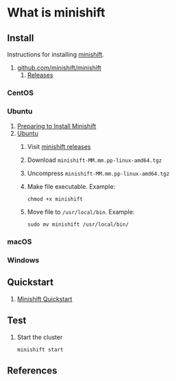 # What is minishift

## Install

Instructions for installing [minishift].

1. [github.com/minishift/minishift]
    1. [Releases]

### CentOS

### Ubuntu

1. [Preparing to Install Minishift]
1. [Ubuntu]
    1. Visit [minishift releases]
    1. Download `minishift-MM.mm.pp-linux-amd64.tgz`
    1. Uncompress `minishift-MM.mm.pp-linux-amd64.tgz`
    1. Make file executable.
       Example:

        ```console
        chmod +x minishift
        ```

    1. Move file to `/usr/local/bin`.
       Example:

        ```console
        sudo mv minishift /usr/local/bin/
       ```

### macOS

### Windows

## Quickstart

1. [Minishift Quickstart]

## Test

1. Start the cluster

    ```console
    minishift start
    ```

## References

[github.com/minishift/minishift]: https://github.com/minishift/minishift
[minishift]: https://www.okd.io/minishift/
[Minishift Quickstart]: https://docs.okd.io/latest/minishift/getting-started/quickstart.html
[minishift releases]: https://github.com/minishift/minishift/releases
[Preparing to Install Minishift]: https://docs.okd.io/latest/minishift/getting-started/preparing-to-install.html
[Releases]: https://github.com/minishift/minishift/releases
[Ubuntu]: https://docs.okd.io/latest/minishift/getting-started/installing.html
